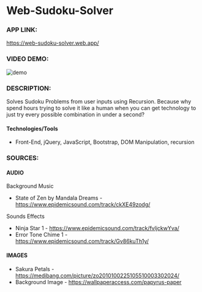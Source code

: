 # Web-Sudoku-Solver

### APP LINK:
https://web-sudoku-solver.web.app/

### VIDEO DEMO:
![demo](https://user-images.githubusercontent.com/74743983/117172906-40e12d80-ad9a-11eb-820d-2f14ac9bbc97.gif)

### DESCRIPTION:
Solves Sudoku Problems from user inputs using Recursion.
Because why spend hours trying to solve it like a human when you can get technology to just try every possible combination in under a second?

#### Technologies/Tools
- Front-End, jQuery, JavaScript, Bootstrap, DOM Manipulation, recursion

### SOURCES:

#### AUDIO
Background Music
- State of Zen by Mandala Dreams - https://www.epidemicsound.com/track/ckXE49zodg/

Sounds Effects
- Ninja Star 1 - https://www.epidemicsound.com/track/fvljckwYva/
- Error Tone Chime 1 - https://www.epidemicsound.com/track/Gv86kuTh1y/

#### IMAGES
- Sakura Petals - https://medibang.com/picture/zo2010100225105510003302024/
- Background Image - https://wallpaperaccess.com/papyrus-paper
